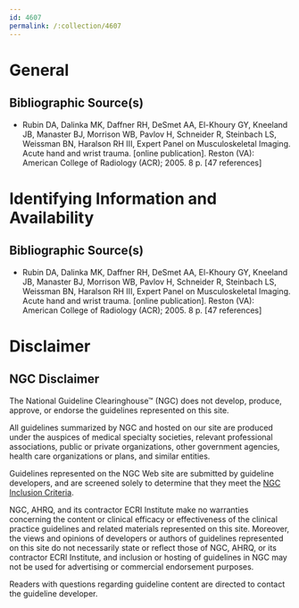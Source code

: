 ```yaml
---
id: 4607
permalink: /:collection/4607
---
```


# General

## Bibliographic Source(s)

- Rubin DA, Dalinka MK, Daffner RH, DeSmet AA, El-Khoury GY, Kneeland JB, Manaster BJ, Morrison WB, Pavlov H, Schneider R, Steinbach LS, Weissman BN, Haralson RH III, Expert Panel on Musculoskeletal Imaging. Acute hand and wrist trauma. [online publication]. Reston (VA): American College of Radiology (ACR); 2005. 8 p. [47 references]

# Identifying Information and Availability

## Bibliographic Source(s)

- Rubin DA, Dalinka MK, Daffner RH, DeSmet AA, El-Khoury GY, Kneeland JB, Manaster BJ, Morrison WB, Pavlov H, Schneider R, Steinbach LS, Weissman BN, Haralson RH III, Expert Panel on Musculoskeletal Imaging. Acute hand and wrist trauma. [online publication]. Reston (VA): American College of Radiology (ACR); 2005. 8 p. [47 references]

# Disclaimer

## NGC Disclaimer

The National Guideline Clearinghouse™ (NGC) does not develop, produce, approve, or endorse the guidelines represented on this site.

All guidelines summarized by NGC and hosted on our site are produced under the auspices of medical specialty societies, relevant professional associations, public or private organizations, other government agencies, health care organizations or plans, and similar entities.

Guidelines represented on the NGC Web site are submitted by guideline developers, and are screened solely to determine that they meet the [NGC Inclusion Criteria](/help-and-about/summaries/inclusion-criteria).

NGC, AHRQ, and its contractor ECRI Institute make no warranties concerning the content or clinical efficacy or effectiveness of the clinical practice guidelines and related materials represented on this site. Moreover, the views and opinions of developers or authors of guidelines represented on this site do not necessarily state or reflect those of NGC, AHRQ, or its contractor ECRI Institute, and inclusion or hosting of guidelines in NGC may not be used for advertising or commercial endorsement purposes.

Readers with questions regarding guideline content are directed to contact the guideline developer.

